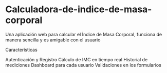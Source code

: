 # Calculadora-de-indice-de-masa-corporal

Una aplicación web para calcular el Índice de Masa Corporal, funciona de manera sencilla y es amigable con el usuario

Características

Autenticación y Registro
Cálculo de IMC en tiempo real
Historial de mediciones
Dashboard para cada usuario
Validaciones en los formularios
